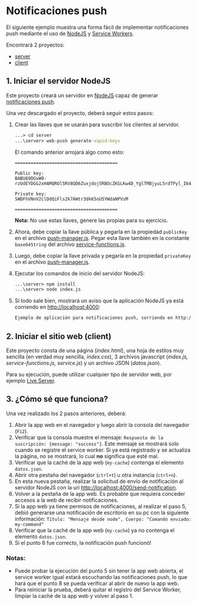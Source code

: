 # Notificaciones push

El siguiente ejemplo muestra una forma fácil de implementar notificaciones push mediante el uso de [NodeJS](https://nodejs.org/es/) y [Service Workers](https://developer.mozilla.org/es/docs/Web/API/Service_Worker_API).

Encontrará 2 proyectos:
+ [server](server)
+ [client](client)

## 1. Iniciar el servidor NodeJS

Este proyecto creará un servidor en [NodeJS](https://nodejs.org/es/) capaz de generar [notificaciones push](https://es.wikipedia.org/wiki/Tecnolog%C3%ADa_push).

Una vez descargado el proyecto, deberá seguir estos pasos:

1. Crear las llaves que se usarán para suscribir los clientes al servidor.

    ```cmd
    ...> cd server
    ...\server> web-push generate-vapid-keys
    ```
    El comando anterior arrojará algo como esto:

    ```text
    =======================================

    Public key: 
    BABU69DGxW0-rzUdEYDGG2xHAMQROl5RV8QD6Zuxjdoj5RBOcZKGLKw4D_YglTMBjyuL5rdTPyl_I64rnKKuKkc

    Private key:
    SWDFhVNnV2clDdQiFls2k7AWtr3dkK5oU5YWdaNPVsM

    =======================================
    ```
    **Nota:** No use estas llaves, genere las propias para su ejercicio.

2. Ahora, debe copiar la llave pública y pegarla en la propiedad `publicKey` en el archivo [push-manager.js](server/push-manager.js). Pegar esta llave también en la constante `base64String` del archivo [service-functions.js](client/service-functions.js).

3. Luego, debe copiar la llave privada y pegarla en la propiedad `privateKey` en el archivo [push-manager.js](server/push-manager.js).

4. Ejecutar los comandos de inicio del servidor NodeJS:

    ```cmd
    ...\server> npm install
    ...\server> node index.js
    ```

5. Si todo sale bien, mostrará un aviso que la aplicación NodeJS ya está corriendo en [http://localhost:4000](http://localhost:4000):

    ```cmd
    Ejemplo de aplicación para notificaciones push, corriendo en http://localhost:4000
    ```

## 2. Iniciar el sitio web (client)

Este proyecto consta de una página (*index.html*), una hoja de estilos muy sencilla (en verdad muy sencilla, *index.css*), 3 archivos javascript (*index.js, service-functions.js, service.js*) y un archivo JSON (*datos.json*).

Para su ejecución, puede utilizar cualquier tipo de servidor web, por ejemplo [Live Server](https://marketplace.visualstudio.com/items?itemName=ritwickdey.LiveServer).

## 3. ¿Cómo sé que funciona?

Una vez realizado los 2 pasos anteriores, deberá:

1. Abrir la app web en el navegador y luego abrir la consola del navegador (`F12`).
2. Verificar que la consola muestre el mensaje: `Respuesta de la suscripción: {message: "success"}`. Este mensaje se mostrará solo cuando se registre el service worker. Si ya está registrado y se actualiza la página, no se mostrará, lo cual **no** significa que esté mal.
3. Verificar que la caché de la app web (`my-cache`) contenga el elemento `datos.json`.
4. Abrir otra pestaña del navegador (`ctrl+t`) u otra instancia (`ctrl+n`).
5. En esta nueva pestaña, realizar la solicitud de envío de notificación al servidor NodeJS con la uri [http://localhost:4000/send-notification](http://localhost:4000/send-notification).
6. Volver a la pestaña de la app web. Es probable que requiera conceder accesos a la web de recibir notificaciones.
7. Si la app web ya tiene permisos de notificaciones, al realizar el paso 5, debió generarse una notificación de escritorio en su pc con la siguiente información: `Título: "Mensaje desde node", Cuerpo: "Comando enviado: my-command"`
8. Verificar que la caché de la app web (`my-cache`) ya no contenga el elemento `datos.json`.
9. Si el punto 8 fue correcto, la notificación push funcionó!

### Notas:

- Puede probar la ejecución del punto 5 sin tener la app web abierta, el service worker igual estará escuchando las notificaciones push, lo que hará que el punto 8 se pueda verificar al abrir de nuevo la app web.
- Para reiniciar la prueba, deberá quitar el registro del Service Worker, limpiar la caché de la app web y volver al paso 1.